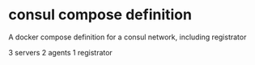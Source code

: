 # consul compose definition

A docker compose definition for a consul network, including registrator

3 servers
2 agents
1 registrator
